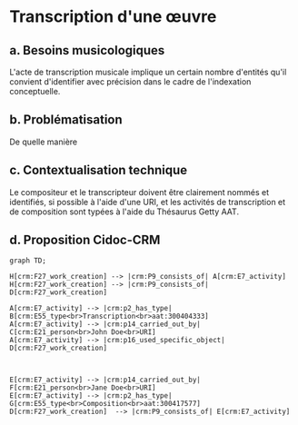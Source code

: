 # Transcription d'une œuvre

## a. Besoins musicologiques

L'acte de transcription musicale implique un certain nombre d'entités qu'il convient d'identifier avec précision dans le cadre de l'indexation conceptuelle.

## b. Problématisation

De quelle manière

## c. Contextualisation technique

Le compositeur et le transcripteur doivent être clairement nommés et identifiés, si possible à l'aide d'une URI, et les activités de transcription et de composition sont typées à l'aide du Thésaurus Getty AAT.

## d. Proposition Cidoc-CRM


```mermaid
graph TD;

H[crm:F27_work_creation] --> |crm:P9_consists_of| A[crm:E7_activity]
H[crm:F27_work_creation] --> |crm:P9_consists_of| D[crm:F27_work_creation]

A[crm:E7_activity] --> |crm:p2_has_type| B[crm:E55_type<br>Transcription<br>aat:300404333]
A[crm:E7_activity] --> |crm:p14_carried_out_by| C[crm:E21_person<br>John Doe<br>URI]
A[crm:E7_activity] --> |crm:p16_used_specific_object| D[crm:F27_work_creation]



E[crm:E7_activity] --> |crm:p14_carried_out_by| F[crm:E21_person<br>Jane Doe<br>URI]
E[crm:E7_activity] --> |crm:p2_has_type| G[crm:E55_type<br>Composition<br>aat:300417577]
D[crm:F27_work_creation]  --> |crm:P9_consists_of| E[crm:E7_activity]

```

